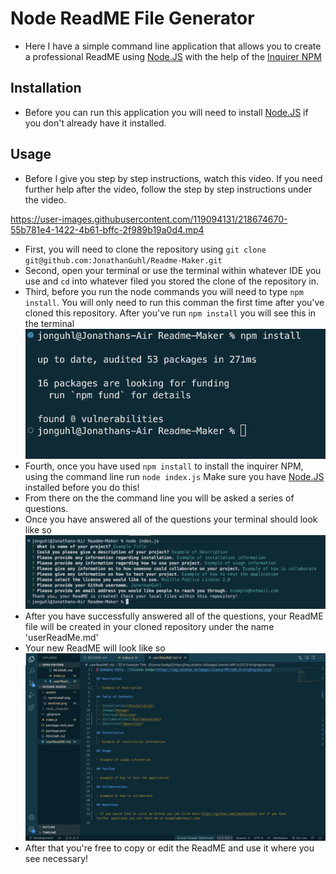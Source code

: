 # Node ReadME File Generator 

- Here I have a simple command line application that allows you to create a professional ReadME using [Node.JS](https://nodejs.org/en/) with the help of the [Inquirer NPM](https://www.npmjs.com/package/inquirer/v/8.2.4#examples)

## Installation

- Before you can run this application you will need to install [Node.JS](https://nodejs.org/en/download/) if you don't already have it installed.

## Usage

- Before I give you step by step instructions, watch this video. If you need further help after the video, follow the step by step instructions under the video.

https://user-images.githubusercontent.com/119094131/218674670-55b781e4-1422-4b61-bffc-2f989b19a0d4.mp4

- First, you will need to clone the repository using `git clone git@github.com:JonathanGuhl/Readme-Maker.git`
- Second, open your terminal or use the terminal within whatever IDE you use and `cd` into whatever filed you stored the clone of the repository in.
- Third, before you run the node commands you will need to type `npm install`. You will only need to run this comman the first time after you've cloned this repository. After you've run `npm install` you will see this in the terminal 
![My Image](assets/npminstall.png)
- Fourth, once you have used `npm install` to install the inquirer NPM, using the command line run `node index.js` Make sure you have [Node.JS](https://nodejs.org/en/download/) installed before you do this!
- From there on the the command line you will be asked a series of questions. 
- Once you have answered all of the questions your terminal should look like so 
 ![My Image](assets/terminal.png)
- After you have successfully answered all of the questions, your ReadME file will be created in your cloned repository under the name 'userReadMe.md'
- Your new ReadME will look like so 
 ![My Image](assets/generatedREADME.png)
- After that you're free to copy or edit the ReadME and use it where you see necessary!
